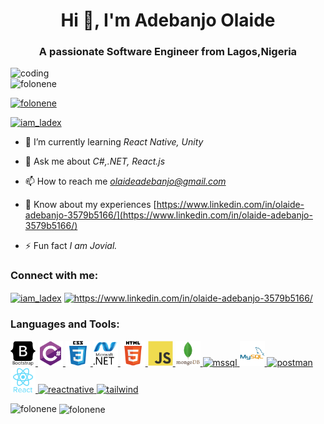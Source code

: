 <h1 align="center">Hi 👋, I'm Adebanjo Olaide</h1>
<h3 align="center">A passionate Software Engineer from Lagos,Nigeria</h3>

<img align="right" alt="coding" width="600" src="https://cdn.dribbble.com/users/2657768/screenshots/15142663/media/68a68b784474d747eb0beec7106f393e.png">

<p align="left"> <img src="https://komarev.com/ghpvc/?username=folonene&label=Profile%20views&color=0e75b6&style=flat" alt="folonene" /> </p>

<p align="left"> <a href="https://github.com/ryo-ma/github-profile-trophy"><img src="https://github-profile-trophy.vercel.app/?username=folonene" alt="folonene" /></a> </p>

<p align="left"> <a href="https://twitter.com/iam_ladex" target="blank"><img src="https://img.shields.io/twitter/follow/iam_ladex?logo=twitter&style=for-the-badge" alt="iam_ladex" /></a> </p>

- 🌱 I’m currently learning *React Native, Unity*

- 💬 Ask me about *C#,.NET, React.js*

- 📫 How to reach me *olaideadebanjo@gmail.com*

- 📄 Know about my experiences [https://www.linkedin.com/in/olaide-adebanjo-3579b5166/](https://www.linkedin.com/in/olaide-adebanjo-3579b5166/)

- ⚡ Fun fact *I am Jovial.*

<h3 align="left">Connect with me:</h3>
<p align="left">
<a href="https://twitter.com/iam_ladex" target="blank"><img align="center" src="https://raw.githubusercontent.com/rahuldkjain/github-profile-readme-generator/master/src/images/icons/Social/twitter.svg" alt="iam_ladex" height="30" width="40" /></a>
<a href="https://linkedin.com/in/https://www.linkedin.com/in/olaide-adebanjo-3579b5166/" target="blank"><img align="center" src="https://raw.githubusercontent.com/rahuldkjain/github-profile-readme-generator/master/src/images/icons/Social/linked-in-alt.svg" alt="https://www.linkedin.com/in/olaide-adebanjo-3579b5166/" height="30" width="40" /></a>
</p>

<h3 align="left">Languages and Tools:</h3>
<p align="left"> <a href="https://getbootstrap.com" target="_blank" rel="noreferrer"> <img src="https://raw.githubusercontent.com/devicons/devicon/master/icons/bootstrap/bootstrap-plain-wordmark.svg" alt="bootstrap" width="40" height="40"/> </a> <a href="https://www.w3schools.com/cs/" target="_blank" rel="noreferrer"> <img src="https://raw.githubusercontent.com/devicons/devicon/master/icons/csharp/csharp-original.svg" alt="csharp" width="40" height="40"/> </a> <a href="https://www.w3schools.com/css/" target="_blank" rel="noreferrer"> <img src="https://raw.githubusercontent.com/devicons/devicon/master/icons/css3/css3-original-wordmark.svg" alt="css3" width="40" height="40"/> </a> <a href="https://dotnet.microsoft.com/" target="_blank" rel="noreferrer"> <img src="https://raw.githubusercontent.com/devicons/devicon/master/icons/dot-net/dot-net-original-wordmark.svg" alt="dotnet" width="40" height="40"/> </a> <a href="https://www.w3.org/html/" target="_blank" rel="noreferrer"> <img src="https://raw.githubusercontent.com/devicons/devicon/master/icons/html5/html5-original-wordmark.svg" alt="html5" width="40" height="40"/> </a> <a href="https://developer.mozilla.org/en-US/docs/Web/JavaScript" target="_blank" rel="noreferrer"> <img src="https://raw.githubusercontent.com/devicons/devicon/master/icons/javascript/javascript-original.svg" alt="javascript" width="40" height="40"/> </a> <a href="https://www.mongodb.com/" target="_blank" rel="noreferrer"> <img src="https://raw.githubusercontent.com/devicons/devicon/master/icons/mongodb/mongodb-original-wordmark.svg" alt="mongodb" width="40" height="40"/> </a> <a href="https://www.microsoft.com/en-us/sql-server" target="_blank" rel="noreferrer"> <img src="https://www.svgrepo.com/show/303229/microsoft-sql-server-logo.svg" alt="mssql" width="40" height="40"/> </a> <a href="https://www.mysql.com/" target="_blank" rel="noreferrer"> <img src="https://raw.githubusercontent.com/devicons/devicon/master/icons/mysql/mysql-original-wordmark.svg" alt="mysql" width="40" height="40"/> </a> <a href="https://postman.com" target="_blank" rel="noreferrer"> <img src="https://www.vectorlogo.zone/logos/getpostman/getpostman-icon.svg" alt="postman" width="40" height="40"/> </a> <a href="https://reactjs.org/" target="_blank" rel="noreferrer"> <img src="https://raw.githubusercontent.com/devicons/devicon/master/icons/react/react-original-wordmark.svg" alt="react" width="40" height="40"/> </a> <a href="https://reactnative.dev/" target="_blank" rel="noreferrer"> <img src="https://reactnative.dev/img/header_logo.svg" alt="reactnative" width="40" height="40"/> </a> <a href="https://tailwindcss.com/" target="_blank" rel="noreferrer"> <img src="https://www.vectorlogo.zone/logos/tailwindcss/tailwindcss-icon.svg" alt="tailwind" width="40" height="40"/> </a> </p>

<p><img align="left" src="https://github-readme-stats.vercel.app/api/top-langs?username=folonene&show_icons=true&locale=en&layout=compact" alt="folonene" /></p>

<p>&nbsp;<img align="center" src="https://github-readme-stats.vercel.app/api?username=folonene&show_icons=true&locale=en" alt="folonene" /></p>
